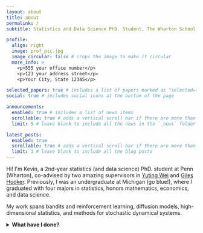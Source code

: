 ```yaml
---
layout: about
title: about
permalink: /
subtitle: Statistics and Data Science PhD. Student, The Wharton School, University of Pennsylvania

profile:
  align: right
  image: prof_pic.jpg
  image_circular: false # crops the image to make it circular
  more_info: >
    <p>555 your office number</p>
    <p>123 your address street</p>
    <p>Your City, State 12345</p>

selected_papers: true # includes a list of papers marked as "selected={true}"
social: true # includes social icons at the bottom of the page

announcements:
  enabled: true # includes a list of news items
  scrollable: true # adds a vertical scroll bar if there are more than 3 news items
  limit: 5 # leave blank to include all the news in the `_news` folder

latest_posts:
  enabled: true
  scrollable: true # adds a vertical scroll bar if there are more than 3 new posts items
  limit: 3 # leave blank to include all the blog posts
---
```


Hi! I'm Kevin, a 2nd-year statistics (and data science) PhD. student at Penn (Wharton), co-advised by two amazing supervisors in [Yuting Wei](https://yutingwei.github.io) and [Giles Hooker](https://gileshooker.com). Previously, I was an undergraduate at Michigan (go blue!), where I graduated with four majors in statistics, honors mathematics, economics, and data science. 

My work spans bandits and reinforcement learning, diffusion models, high-dimensional statistics, and methods for stochastic dynamical systems. 


<details markdown="1">
  <summary markdown="span"> <b> What have I done? </b> </summary>
With collaborators including but not limited to {[Wei Fan](https://scholar.google.com/citations?user=t3HOsqwAAAAJ&hl=en), [Chinmaya Kausik](https://chinmaya-kausik.github.io), [Ziping Xu](https://zipingxu.github.io), [Zhihan Huang](https://scholar.google.com/citations?user=_nDeOvUAAAAJ&hl=en), [Haimo Fang](https://www.linkedin.com/in/haimo-fang-50a085272)}:
* **Hybrid reinforcement learning**. If offline RL is analogous to learning by watching, and online RL is analogous to learning by doing, then hybrid RL studies what happens when machines can learn by both watching and doing. We've [shown](https://rlj.cs.umass.edu/2024/papers/RLJ_RLC_2024_152.pdf) that machines require fewer data samples under [certain conditions](https://proceedings.neurips.cc/paper_files/paper/2024/hash/d9251dc20346dffe9b6db86dcc6f8cc9-Abstract-Conference.html) when they are allowed to access both offline and online data, and can also achieve computational efficiency speedups in settings like actor-critic methods and diffusion policies. 
* **Actor-critic algorithms and diffusion policies**. We've recently [solved](https://openreview.net/forum?id=1laMy7jPux&noteId=ywb8HMfjXc) an open problem on whether actor-critic algorithms can be sample-efficient in general. This comes with some implications in practice, such as on the efficiency of exact gradients (like with DDPG and TD3) relative to on-policy sampling (like with PPO). In unreleased work submitted to NeurIPS, we show that diffusion policies can indeed achieve sublinear regret.
* **Heterogenous data within sequential decision-making**. [Chinmaya](https://chinmaya-kausik.github.io) and I have a long-running collaboration working on 
* **Statistical inference for gradient boosting**. This is unreleased work submitted to NeurIPS.
* **Inference for partially-observed Markov processes**. 
* **Applications to causal inference**. Don't want to get scooped, can elaborate offline. 
<details markdown="1">



**How have I contributed to capitalism?**

- I'm currently working at Amazon as an Applied Scientist intern. I'm part of the MOSS (Materials, Handling, and Equipment Optimization, Systems, and Science) Science team within Amazon Fulfillment Technologies and Robotics. My focus is on continuous-time behavior cloning, dynamics model estimation, and policy learning under sparse observations. This is for the purpose of optimizing package flow and staffing within the next generation of Amazon fulfillment centers. 
- During my final winter at Michigan and the following summer, I worked with Brandon (co-founder and CEO) and his brother Jonathan to build the core ML/AI systems behind Shade, an AI-driven platform for managing creative assets. Shade serves as an all-in-one hub for media storage, collaboration, and workflow automation. There, Brandon and I delivered features including a text-audio search engine powered by multimodal embeddings, a similar search engine for 3D textures, jersey number recognition, fast online face clustering for facial recognition, and lightweight asset description generation from a small set of tags. I also constructed a framework for fast and lightweight fine-tuning of embeddings for large multimodal models, and trained more than a few deep classifiers. The three of us also distilled BLIP, speeding up inference by over 7 times while maintaining a similar level of performance. 

**What am I excited about?**




Write your biography here. Tell the world about yourself. Link to your favorite [subreddit](http://reddit.com). You can put a picture in, too. The code is already in, just name your picture `prof_pic.jpg` and put it in the `img/` folder.

Put your address / P.O. box / other info right below your picture. You can also disable any of these elements by editing `profile` property of the YAML header of your `_pages/about.md`. Edit `_bibliography/papers.bib` and Jekyll will render your [publications page](/al-folio/publications/) automatically.

Link to your social media connections, too. This theme is set up to use [Font Awesome icons](https://fontawesome.com/) and [Academicons](https://jpswalsh.github.io/academicons/), like the ones below. Add your Facebook, Twitter, LinkedIn, Google Scholar, or just disable all of them.
